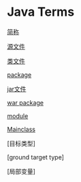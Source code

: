 # Java Terms

[简称](Java_Abbreviation.md)

[源文件](Java_Source_File.md)

[类文件](Java_Class_File.md)

[package](Java_Package.md)

[jar文件](Java_Jar_File.md)

[war package](Java_War_File.md)

[module](Java_Module.md)

[Mainclass](Java_MainClass.md)

[目标类型]

[ground target type]

[局部变量]
